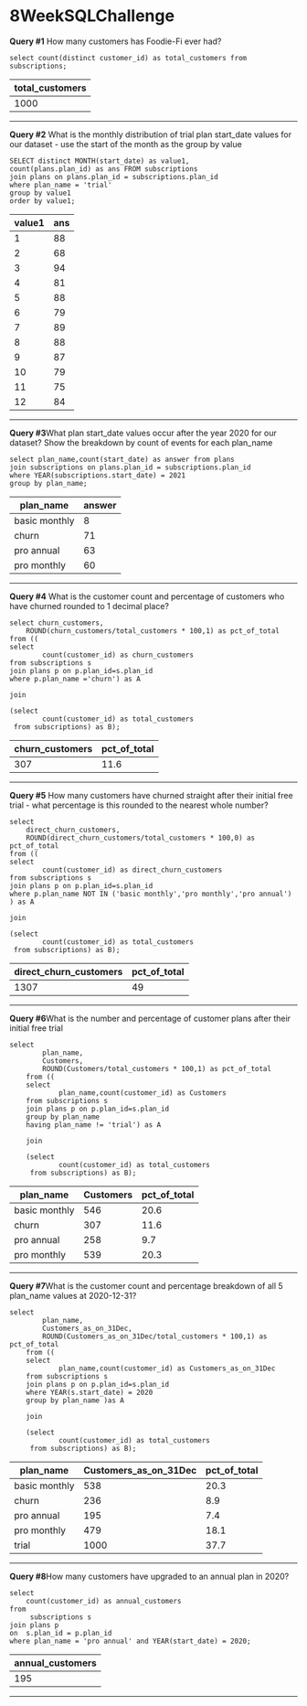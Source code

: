 # 8WeekSQLChallenge

**Query #1** How many customers has Foodie-Fi ever had?

    select count(distinct customer_id) as total_customers from subscriptions;

| total_customers |
| --------------- |
| 1000            |

---


**Query #2** What is the monthly distribution of trial plan start_date values for our dataset - use the start of the month as the group by value

    SELECT distinct MONTH(start_date) as value1,
    count(plans.plan_id) as ans FROM subscriptions 
    join plans on plans.plan_id = subscriptions.plan_id
    where plan_name = 'trial'
    group by value1
    order by value1;

| value1 | ans |
| ------ | --- |
| 1      | 88  |
| 2      | 68  |
| 3      | 94  |
| 4      | 81  |
| 5      | 88  |
| 6      | 79  |
| 7      | 89  |
| 8      | 88  |
| 9      | 87  |
| 10     | 79  |
| 11     | 75  |
| 12     | 84  |

---


**Query #3**What plan start_date values occur after the year 2020 for our dataset? Show the breakdown by count of events for each plan_name

    select plan_name,count(start_date) as answer from plans
    join subscriptions on plans.plan_id = subscriptions.plan_id
    where YEAR(subscriptions.start_date) = 2021
    group by plan_name;

| plan_name     | answer |
| ------------- | ------ |
| basic monthly | 8      |
| churn         | 71     |
| pro annual    | 63     |
| pro monthly   | 60     |

---


**Query #4** What is the customer count and percentage of customers who have churned rounded to 1 decimal place?

    select churn_customers,
    	ROUND(churn_customers/total_customers * 100,1) as pct_of_total
    from ((
    select
    		count(customer_id) as churn_customers
    from subscriptions s
    join plans p on p.plan_id=s.plan_id 
    where p.plan_name ='churn') as A
      
    join
    
    (select 
     		count(customer_id) as total_customers 
     from subscriptions) as B);

| churn_customers | pct_of_total |
| --------------- | ------------ |
| 307             | 11.6         |

---


**Query #5** How many customers have churned straight after their initial free trial - what percentage is this rounded to the nearest whole number?

    select
    	direct_churn_customers,
    	ROUND(direct_churn_customers/total_customers * 100,0) as pct_of_total
    from ((
    select
    		count(customer_id) as direct_churn_customers
    from subscriptions s
    join plans p on p.plan_id=s.plan_id 
    where p.plan_name NOT IN ('basic monthly','pro monthly','pro annual') ) as A
      
    join
    
    (select 
     		count(customer_id) as total_customers 
     from subscriptions) as B);

| direct_churn_customers | pct_of_total |
| ---------------------- | ------------ |
| 1307                   | 49           |

---


**Query #6**What is the number and percentage of customer plans after their initial free trial

    select
        	plan_name,
            Customers,
        	ROUND(Customers/total_customers * 100,1) as pct_of_total
        from ((
        select
        		plan_name,count(customer_id) as Customers
        from subscriptions s
        join plans p on p.plan_id=s.plan_id 
        group by plan_name
        having plan_name != 'trial') as A
          
        join
        
        (select 
         		count(customer_id) as total_customers 
         from subscriptions) as B);

| plan_name     | Customers | pct_of_total |
| ------------- | --------- | ------------ |
| basic monthly | 546       | 20.6         |
| churn         | 307       | 11.6         |
| pro annual    | 258       | 9.7          |
| pro monthly   | 539       | 20.3         |

---


**Query #7**What is the customer count and percentage breakdown of all 5 plan_name values at 2020-12-31?

    select
        	plan_name,
            Customers_as_on_31Dec,
        	ROUND(Customers_as_on_31Dec/total_customers * 100,1) as pct_of_total
        from ((
        select
        		plan_name,count(customer_id) as Customers_as_on_31Dec
        from subscriptions s
        join plans p on p.plan_id=s.plan_id 
        where YEAR(s.start_date) = 2020
        group by plan_name )as A
          
        join
        
        (select 
         		count(customer_id) as total_customers 
         from subscriptions) as B);

| plan_name     | Customers_as_on_31Dec | pct_of_total |
| ------------- | --------------------- | ------------ |
| basic monthly | 538                   | 20.3         |
| churn         | 236                   | 8.9          |
| pro annual    | 195                   | 7.4          |
| pro monthly   | 479                   | 18.1         |
| trial         | 1000                  | 37.7         |

---


**Query #8**How many customers have upgraded to an annual plan in 2020?

    select 
    	count(customer_id) as annual_customers
    from 
    	 subscriptions s
    join plans p 
    on 	s.plan_id = p.plan_id
    where plan_name = 'pro annual' and YEAR(start_date) = 2020;

| annual_customers |
| ---------------- |
| 195              |

---

